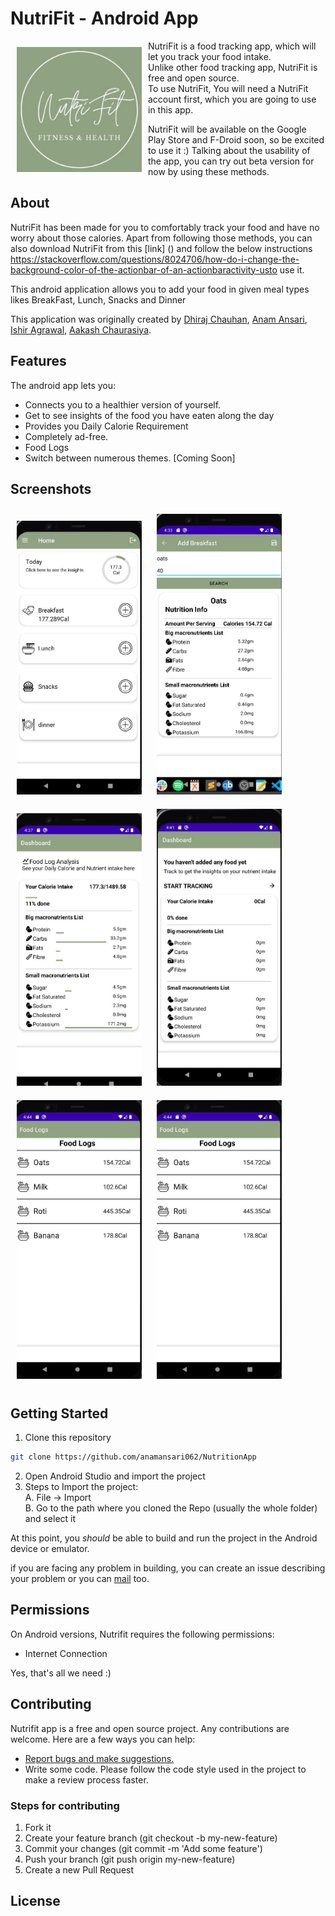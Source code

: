 # NutriFit - Android App
<!-- This app helps track food intake and helps to figure out your diet.
 -->
<img src ="app/src/main/ic_launcher-playstore.png" align="left"
width="200" hspace="10" vspace="10">

NutriFit is a food tracking app, which will let you track your food intake.  
Unlike other food tracking app, NutriFit is free and open source.  
To use NutriFit, You will need a NutriFit account first, which you are going to use in this app.

NutriFit will be available on the Google Play Store and F-Droid soon, so be excited to use it :)
Talking about the usability of the app, you can try out beta version for now by using these methods.
  
## About

NutriFit has been made for you to comfortably track your food and have no worry about those calories.
Apart from following those methods, you can also download NutriFit from this [link] () and follow the below instructions https://stackoverflow.com/questions/8024706/how-do-i-change-the-background-color-of-the-actionbar-of-an-actionbaractivity-usto use it.

This android application allows you to add your food in given meal types likes BreakFast, Lunch, Snacks and Dinner

This application was originally created by [Dhiraj Chauhan](https://github.com/cdhiraj40), [Anam Ansari](https://github.com/anamansari062), [Ishir Agrawal](https://github.com/ishir21), [Aakash Chaurasiya](https://github.com/akki2021).

## Features

The android app lets you:
- Connects you to a healthier version of yourself.
- Get to see insights of the food you have eaten along the day
- Provides you Daily Calorie Requirement
- Completely ad-free.
- Food Logs 
- Switch between numerous themes. [Coming Soon]

## Screenshots
<p float="left">
  <img src="/assets/home.jpg" width="200" hspace="10" vspace="10"/>
  <img src="/assets/add_breakfast.jpeg" width="200" hspace="10" vspace="10"/> 
  <img src="/assets/dashboard.jpg" width="200" hspace="10" vspace="10"/>
 <img src="/assets/no_food_dashboard.jpg"  width="200" hspace="10" vspace="10"/>
 <img src="/assets/food_logs.jpg" width="200" hspace="10" vspace="10">
 <img src="/assets/food_logs.jpg" width="200" hspace="10" vspace="10">
</p>

## Getting Started
1. Clone this repository 

```bash
git clone https://github.com/anamansari062/NutritionApp
```
2. Open Android Studio and import the project
3. Steps to Import the project:  
   A. File -> Import  
   B. Go to the path where you cloned the Repo (usually the whole folder) and select it
   
At this point, you *should* be able to build and run the project in the Android device or emulator.

if you are facing any problem in building, you can create an issue describing your problem or you can [mail](mailto:chauhandhiraj40@gmail.com) too.

## Permissions

On Android versions, Nutrifit requires the following permissions:
- Internet Connection

Yes, that's all we need :)

## Contributing

Nutrifit app is a free and open source project. Any contributions are welcome. Here are a few ways you can help:
 * [Report bugs and make suggestions.](https://github.com/anamansari062/NutritionApp/issues)
 * Write some code. Please follow the code style used in the project to make a review process faster.

### Steps for contributing
1. Fork it
2. Create your feature branch (git checkout -b my-new-feature)
3. Commit your changes (git commit -m 'Add some feature')
5. Push your branch (git push origin my-new-feature)
6. Create a new Pull Request

## License
